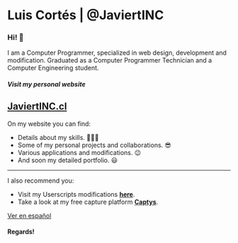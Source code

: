 # Luis Cortés | @JaviertINC
### Hi! 👋

I am a Computer Programmer, specialized in web design, development and modification. Graduated as a Computer Programmer Technician and a Computer Engineering student.

##### Visit my personal website
## **[JaviertINC.cl](https://javiertinc.cl)**
On my website you can find:
- Details about my skills. 👨🏻‍💻
- Some of my personal projects and collaborations. 😎
- Various applications and modifications. 😉
- And soon my detailed portfolio. 😃

---
I also recommend you:
- Visit my Userscripts modifications **[here](https://javiertinc.cl/userscripts)**.
- Take a look at my free capture platform **[Captys](https://javiertinc.cl/captys)**.
 
[Ver en español](https://github.com/JaviertINC/JaviertINC/blob/master/README_es.md)

#### Regards!